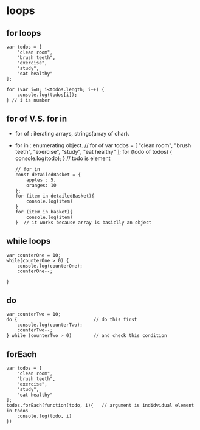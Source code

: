# loops
## for loops
    var todos = [
        "clean room",
        "brush teeth",
        "exercise",
        "study",
        "eat healthy"
    ];

    for (var i=0; i<todos.length; i++) {
        console.log(todos[i]);
    } // i is number
## for of V.S. for in
-   for of : iterating arrays, strings(array of char).
-   for in : enumerating object.
        // for of
        var todos = [
            "clean room",
            "brush teeth",
            "exercise",
            "study",
            "eat healthy"
        ];
        for (todo of todos) {
            console.log(todo);
        } // todo is element


        // for in
        const detailedBasket = {
            apples : 5,
            oranges: 10
        };
        for (item in detailedBasket){
            console.log(item)
        }
        for (item in basket){
            console.log(item)
        }  // it works because array is basiclly an object

## while loops
    var counterOne = 10;
    while(counterOne > 0) {
        console.log(counterOne);
        counterOne--;
        
    }

## do
    var counterTwo = 10;
    do {                            // do this first
        console.log(counterTwo);    
        counterTwo--;
    } while (counterTwo > 0)        // and check this condition

## forEach
    var todos = [
        "clean room",
        "brush teeth",
        "exercise",
        "study",
        "eat healthy"
    ];
    todos.forEach(function(todo, i){   // argument is indidvidual element in todos
        console.log(todo, i)
    })
